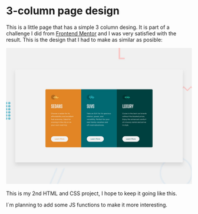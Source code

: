 # 3-column page design

This is a little page that has a simple 3 column desing. It is part of a challenge I did from [Frontend Mentor](https://www.frontendmentor.io) and I was very satisfied with the result. This is the design that I had to make as similar as posible:

![Design preview for the 3-column preview card component coding challenge](./design/desktop-preview.jpg)

This is my 2nd HTML and CSS project, I hope to keep it going like this.

I´m planning to add some JS functions to make it more interesting.
